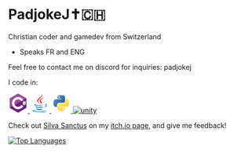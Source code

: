# PadjokeJ✝️🇨🇭
Christian coder and gamedev from Switzerland
- Speaks FR and ENG

Feel free to contact me on discord for inquiries: padjokej

I code in:
<p align="left"> <a href="https://www.w3schools.com/cs/" target="_blank" rel="noreferrer"> <img src="https://raw.githubusercontent.com/devicons/devicon/master/icons/csharp/csharp-original.svg" alt="csharp" width="40" height="40"/> </a> <a href="https://www.java.com" target="_blank" rel="noreferrer"> <img src="https://raw.githubusercontent.com/devicons/devicon/master/icons/java/java-original.svg" alt="java" width="40" height="40"/> </a> <a href="https://www.python.org" target="_blank" rel="noreferrer"> <img src="https://raw.githubusercontent.com/devicons/devicon/master/icons/python/python-original.svg" alt="python" width="40" height="40"/> </a> <a href="https://unity.com/" target="_blank" rel="noreferrer"> <img src="https://www.vectorlogo.zone/logos/unity3d/unity3d-icon.svg" alt="unity" width="40" height="40"/> </a> </p>

Check out [Silva Sanctus](https://padjokej.itch.io/silva-sanctus) on my [itch.io page](https://padjokej.itch.io), and give me feedback!

[![Top Languages](https://github-readme-stats.vercel.app/api/top-langs/?username=PadjokeJ&size_weight=1&theme=transparent&hide=ShaderLab,HLSL)](https://github.com/anuraghazra/github-readme-stat)
